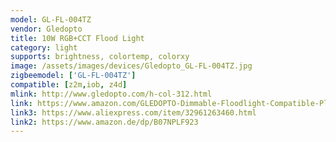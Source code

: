 ```yaml
---
model: GL-FL-004TZ
vendor: Gledopto
title: 10W RGB+CCT Flood Light
category: light
supports: brightness, colortemp, colorxy
image: /assets/images/devices/Gledopto_GL-FL-004TZ.jpg
zigbeemodel: ['GL-FL-004TZ']
compatible: [z2m,iob, z4d]
mlink: http://www.gledopto.com/h-col-312.html
link: https://www.amazon.com/GLEDOPTO-Dimmable-Floodlight-Compatible-Playground/dp/B07QXXD292
link3: https://www.aliexpress.com/item/32961263460.html
link2: https://www.amazon.de/dp/B07NPLF923
---
```


